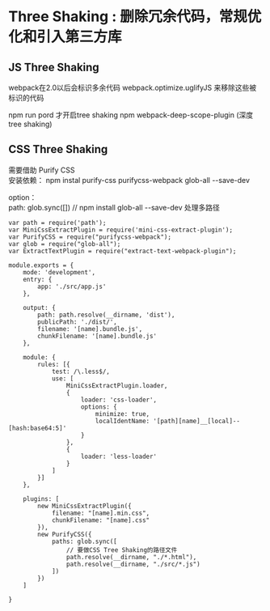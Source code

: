 # Three Shaking : 删除冗余代码，常规优化和引入第三方库

## JS Three Shaking  
webpack在2.0以后会标识多余代码
webpack.optimize.uglifyJS 来移除这些被标识的代码

npm run pord 才开启tree shaking
npm webpack-deep-scope-plugin (深度tree shaking)

## CSS Three Shaking
需要借助 Purify CSS  
安装依赖： npm instal purify-css purifycss-webpack glob-all --save-dev  
 
option：  
    path: glob.sync([])   // npm install glob-all --save-dev   处理多路径

```
var path = require('path');
var MiniCssExtractPlugin = require('mini-css-extract-plugin');
var PurifyCSS = require("purifycss-webpack");
var glob = require("glob-all");
var ExtractTextPlugin = require("extract-text-webpack-plugin");

module.exports = {
    mode: 'development',
    entry: {
        app: './src/app.js'
    },

    output: {
        path: path.resolve(__dirname, 'dist'),
        publicPath: './dist/',
        filename: '[name].bundle.js',
        chunkFilename: '[name].bundle.js'
    },

    module: {
        rules: [{
            test: /\.less$/,
            use: [
                MiniCssExtractPlugin.loader,
                {
                    loader: 'css-loader',
                    options: {
                        minimize: true,
                        localIdentName: '[path][name]__[local]--[hash:base64:5]'
                    }
                },
                {
                    loader: 'less-loader'
                }
            ]
        }]
    },

    plugins: [
        new MiniCssExtractPlugin({
            filename: "[name].min.css",
            chunkFilename: "[name].css"
        }),
        new PurifyCSS({
            paths: glob.sync([
                // 要做CSS Tree Shaking的路径文件
                path.resolve(__dirname, "./*.html"),
                path.resolve(__dirname, "./src/*.js")
            ])
        })
    ]

}
```

